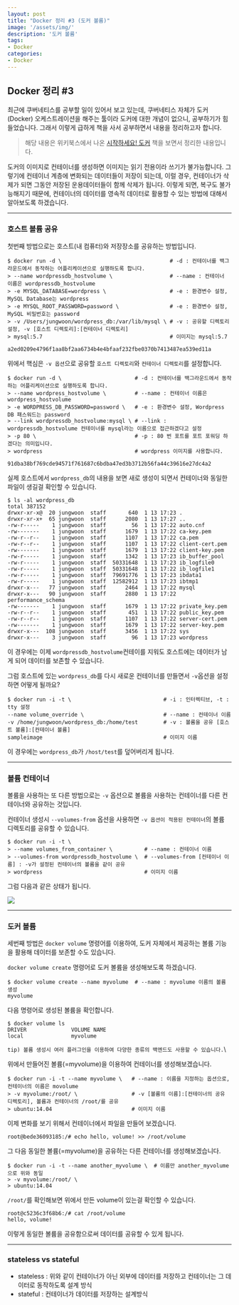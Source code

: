 ```yaml
---
layout: post
title: "Docker 정리 #3 (도커 볼륨)"
image: '/assets/img/'
description: '도커 볼륨'
tags:
- Docker
categories:
- Docker
---
```


## Docker 정리 #3

최근에 쿠버네티스를 공부할 일이 있어서 보고 있는데, 쿠버네티스 자체가 도커(Docker) 오케스트레이션을 해주는 툴이라 도커에 대한 개념이 없으니, 
공부하기가 힘들었습니다. 그래서 이렇게 급하게 책을 사서 공부하면서 내용을 정리하고자 합니다.

> 해당 내용은 위키북스에서 나온 [시작하세요! 도커](https://book.naver.com/bookdb/book_detail.nhn?bid=11884948) 책을 보면서
정리한 내용입니다.

도커의 이미지로 컨테이너를 생성하면 이미지는 읽기 전용이라 쓰기가 불가능합니다. 그렇기에 컨테이너 계층에 변화되는 데이터들이 저장이 되는데,
이럴 경우, 컨테이너가 삭제가 되면 그동안 저장된 운용데이터들이 함께 삭제가 됩니다. 이렇게 되면, 복구도 불가능해지기 때문에, 컨테이너의
데이터를 영속적 데이터로 활용할 수 있는 방법에 대해서 알아보도록 하겠습니다.

---

### 호스트 볼륨 공유

첫번째 방법으로는 호스트(내 컴퓨터)와 저장장소를 공유하는 방법입니다.

```
$ docker run -d \                                  # -d : 컨테이너를 백그라운드에서 동작하는 어플리케이션으로 실행하도록 합니다.
> --name wordpressdb_hostvolume \                  # --name : 컨테이너 이름은 wordpressdb_hostvolume 
> -e MYSQL_DATABASE=wordpress \                    # -e : 환경변수 설정, MySQL Database는 wordpress
> -e MYSQL_ROOT_PASSWORD=password \                # -e : 환경변수 설정, MySQL 비밀번호는 password 
> -v /Users/jungwoon/wordpress_db:/var/lib/mysql \ # -v : 공유할 디렉토리 설정, -v [호스트 디렉토리]:[컨테이너 디렉토리]
> mysql:5.7                                        # 이미지는 mysql:5.7

a2ed0209e4796f1aa8bf2aa6734b4e4bfaaf232fbe0370b7413487ea539ed11a
```

위에서 핵심은 `-v 옵션`으로 공유할 `호스트 디렉토리`와 `컨테이너 디렉토리`를 설정합니다.

```
$ docker run -d \                       # -d : 컨테이너를 백그라운드에서 동작하는 어플리케이션으로 실행하도록 합니다.
> --name wordpress_hostvolume \         # --name : 컨테이너 이름은 wordpress_hostvolume 
> -e WORDPRESS_DB_PASSWORD=password \   # -e : 환경변수 설정, Wordpress DB 패스워드는 password
> --link wordpressdb_hostvolume:mysql \ # --link : wordpressdb_hostvolume 컨테이너를 mysql라는 이름으로 접근하겠다고 설정 
> -p 80 \                               # -p : 80 번 포트를 포트 포워딩 하겠다는 의미입니다.
> wordpress                             # wordpress 이미지를 사용합니다.

91dba38bf769cde94571f761687c6bdba47ed3b3712b56fa44c39616e27dc4a2
```

실제 호스트에서 `wordpress_db`의 내용을 보면 새로 생성이 되면서 컨테이너와 동일한 파일이 생길걸 확인할 수 있습니다.

```
$ ls -al wordpress_db
total 387152
drwxr-xr-x@  20 jungwoon  staff       640  1 13 17:23 .
drwxr-xr-x+  65 jungwoon  staff      2080  1 13 17:27 ..
-rw-r-----    1 jungwoon  staff        56  1 13 17:22 auto.cnf
-rw-------    1 jungwoon  staff      1679  1 13 17:22 ca-key.pem
-rw-r--r--    1 jungwoon  staff      1107  1 13 17:22 ca.pem
-rw-r--r--    1 jungwoon  staff      1107  1 13 17:22 client-cert.pem
-rw-------    1 jungwoon  staff      1679  1 13 17:22 client-key.pem
-rw-r-----    1 jungwoon  staff      1342  1 13 17:23 ib_buffer_pool
-rw-r-----    1 jungwoon  staff  50331648  1 13 17:23 ib_logfile0
-rw-r-----    1 jungwoon  staff  50331648  1 13 17:22 ib_logfile1
-rw-r-----    1 jungwoon  staff  79691776  1 13 17:23 ibdata1
-rw-r-----    1 jungwoon  staff  12582912  1 13 17:23 ibtmp1
drwxr-x---   77 jungwoon  staff      2464  1 13 17:22 mysql
drwxr-x---   90 jungwoon  staff      2880  1 13 17:22 performance_schema
-rw-------    1 jungwoon  staff      1679  1 13 17:22 private_key.pem
-rw-r--r--    1 jungwoon  staff       451  1 13 17:22 public_key.pem
-rw-r--r--    1 jungwoon  staff      1107  1 13 17:22 server-cert.pem
-rw-------    1 jungwoon  staff      1679  1 13 17:22 server-key.pem
drwxr-x---  108 jungwoon  staff      3456  1 13 17:22 sys
drwxr-x---    3 jungwoon  staff        96  1 13 17:23 wordpress
```

이 경우에는 이제 `wordpressdb_hostvolume`컨테이를 지워도 호스트에는 데이터가 남게 되어 데이터를 보존할 수 있습니다.

그럼 호스트에 있는 `wordpress_db`를 다시 새로운 컨테이너를 만들면서 `-v`옵션을 설정하면 어떻게 될까요?

```
$ docker run -i -t \                             # -i : 인터렉티브, -t : tty 설정
--name volume_override \                         # --name : 컨테이너 이름
-v /home/jungwoon/wordpress_db:/home/test        # -v : 볼륨을 공유 [호스트 볼륨]:[컨테이너 볼륨]
sampleimage                                      # 이미지 이름
```

이 경우에는 `wordpress_db`가 `/host/test`를 덮어버리게 됩니다.

---

### 볼륨 컨테이너 

볼륨을 사용하는 또 다른 방법으로는 `-v` 옵션으로 볼륨을 사용하는 컨테이너를 다른 컨테이너와 공유하는 것입니다.

컨테이너 생성시 `--volumes-from` 옵션을 사용하면 `-v 옵션이 적용된 컨테이너`의 볼륨 디렉토리를 공유할 수 있습니다.

```
$ docker run -i -t \
> --name volumes_from_container \          # --name : 컨테이너 이름
> --volumes-from wordpressdb_hostvolume \  # --volumes-from [컨테이너 이름] : -v가 설정된 컨테이너의 볼륨을 같이 공유
> wordpress                                # 이미지 이름
```

그럼 다음과 같은 상태가 됩니다.

![](https://cdn-images-1.medium.com/max/2400/1*RroksDWh7mZ_TB9X5sfPlQ.png)

---

### 도커 볼륨

세번째 방법은 `docker volume` 명령어를 이용하여, 도커 자체에서 제공하는 볼륨 기능을 활용해 데이터를 보존할 수도 있습니다.

`docker volume create` 명령어로 도커 볼륨을 생성해보도록 하겠습니다.

```
$ docker volume create --name myvolume  # --name : myvolume 이름의 볼륨 생성
myvolume
```
다음 명령어로 생성된 볼륨을 확인합니다.

```
$ docker volume ls
DRIVER              VOLUME NAME
local               myvolume
```

`tip) 볼륨 생성시 여러 플러그인을 이용하여 다양한 종류의 백엔드도 사용할 수 있습니다.`\

위에서 만들어진 볼륨(=myvolume)을 이용하여 컨테이너를 생성해보겠습니다.

```
$ docker run -i -t --name myvolume \   # --name : 이름을 지정하는 옵션으로, 컨테이너의 이름은 movolume
> -v myvolume:/root/ \                 # -v [볼륨의 이름]:[컨테이너의 공유 디렉토리], 볼륨과 컨테이너의 /root/를 공유
> ubuntu:14.04                         # 이미지 이름
```

이제 변화를 보기 위해서 컨테이너에서 파일을 만들어 보겠습니다.

```
root@bede36093185:/# echo hello, volume! >> /root/volume
```

그 다음 동일한 볼륨(=myvolume)을 공유하는 다른 컨테이너를 생성해보겠습니다.

```
$ docker run -i -t --name another_myvolume \  # 이름만 another_myvolume으로 위와 동일
> -v myvolume:/root/ \
> ubuntu:14.04
```

`/root/`를 확인해보면 위에서 만든 volume이 있는걸 확인할 수 있습니다.

```
root@c5236c3f68b6:/# cat /root/volume
hello, volume!
```

이렇게 동일한 볼륨을 공유함으로써 데이터를 공유할 수 있게 됩니다.

---

### stateless vs stateful

- stateless : 위와 같이 컨테이너가 아닌 외부에 데이터를 저장하고 컨테이너는 그 데이터로 동작하도록 설계 방식
- stateful : 컨테이너가 데이터를 저장하는 설계방식
